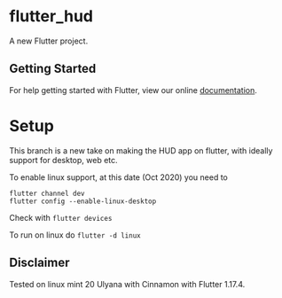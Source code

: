 # flutter_hud

A new Flutter project.

## Getting Started

For help getting started with Flutter, view our online
[documentation](https://flutter.io/).

# Setup
This branch is a new take on making the HUD app on flutter, with ideally support for desktop, web etc.

To enable linux support, at this date (Oct 2020) you need to 

```
flutter channel dev
flutter config --enable-linux-desktop

```

Check with `flutter devices`

To run on linux do `flutter -d linux`

## Disclaimer
Tested on linux mint 20 Ulyana with Cinnamon with Flutter 1.17.4.
